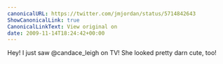 ```yaml
---
canonicalURL: https://twitter.com/jmjordan/status/5714842643
ShowCanonicalLink: true
CanonicalLinkText: View original on
date: 2009-11-14T18:24:42+00:00
---
```

Hey! I just saw @candace_leigh on TV! She looked pretty darn cute, too!